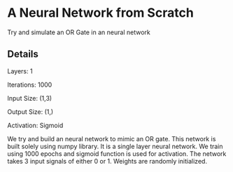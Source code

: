 # A Neural Network from Scratch


Try and simulate an OR Gate in an neural network

## Details
  Layers: 1
  
  Iterations: 1000
  
  Input Size: (1,3)
  
  Output Size: (1,)
  
  Activation: Sigmoid
  
  
 We try and build an neural network to mimic an OR gate. This network is built solely using numpy library. 
It is a single layer neural network. We train using 1000 epochs and  sigmoid function is used for activation. 
The network takes 3 input signals of either 0 or 1. Weights are randomly initialized. 

  


